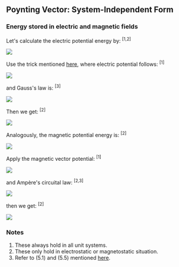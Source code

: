 ## Poynting Vector: System-Independent Form

### Energy stored in electric and magnetic fields

Let's calculate the electric potential energy by: <sup>[1,2]</sup>

<img src="https://latex.codecogs.com/gif.latex?U_e=\frac{1}2\int\rho{\phi}dV">

Use the trick mentioned [here](https://en.wikipedia.org/wiki/Electric_potential_energy#Energy_stored_in_an_electrostatic_field_distribution_in_vacuum), where electric potential follows: <sup>[1]</sup>

<img src="https://latex.codecogs.com/gif.latex?\nabla\phi=\mathbf{E}">

and Gauss's law is: <sup>[3]</sup>

<img src="https://latex.codecogs.com/gif.latex?\nabla\cdot\mathbf{E}=\frac{\lambda\rho}{\varepsilon_0}">

Then we get: <sup>[2]</sup>

<img src="https://latex.codecogs.com/gif.latex?u_e=\frac{dU_e}{dV}=\frac{\varepsilon_0}{2\lambda}|\mathbf{E}|^2">

Analogously, the magnetic potential energy is: <sup>[2]</sup>

<img src="https://latex.codecogs.com/gif.latex?U_m=\frac{\alpha_L}2\int\mathbf{J}\cdot\mathbf{A}dV">

Apply the magnetic vector potential: <sup>[1]</sup>

<img src="https://latex.codecogs.com/gif.latex?\nabla\times\mathbf{A}=\mathbf{B}">

and Ampère's circuital law: <sup>[2,3]</sup>

<img src="https://latex.codecogs.com/gif.latex?\nabla\times\mathbf{B}=\lambda\alpha_L\mu_0\mathbf{J}">

then we get: <sup>[2]</sup>

<img src="https://latex.codecogs.com/gif.latex?u_e=\frac{dU_m}{dV}=\frac{1}{2\lambda\alpha_L\mu_0}|\mathbf{B}|^2">

### Notes

1. These always hold in all unit systems.
2. These only hold in electrostatic or magnetostatic situation.
3. Refer to (5.1) and (5.5) mentioned [here](independent.md).